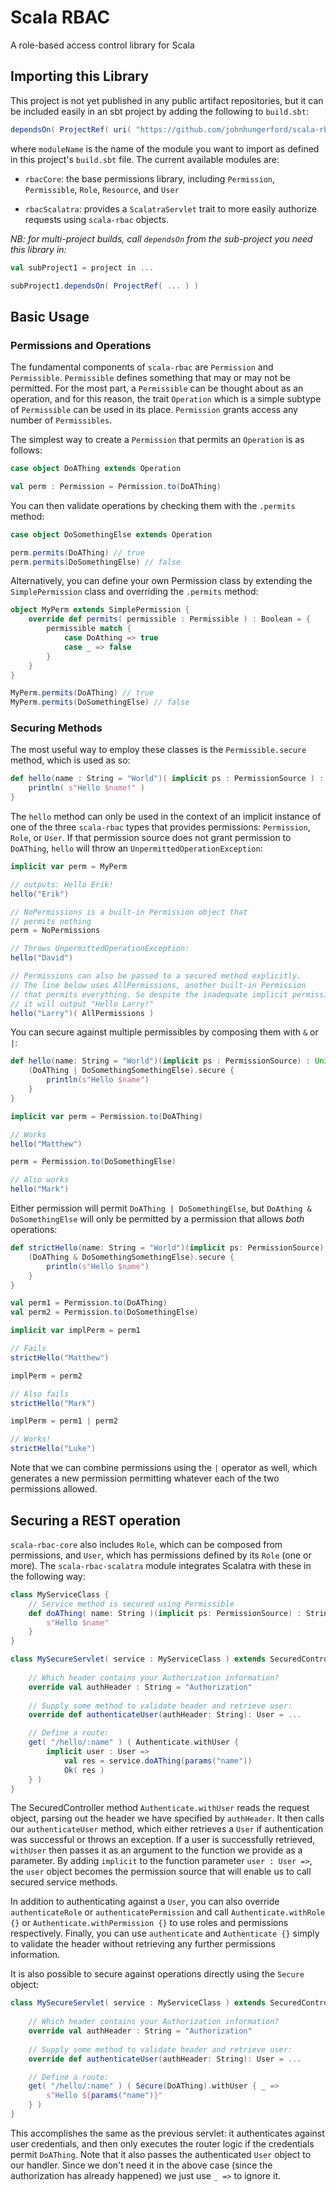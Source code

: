 # Scala RBAC

A role-based access control library for Scala

## Importing this Library

This project is not yet published in any public artifact repositories, but it can
be included easily in an sbt project by adding the following to `build.sbt`:

```scala
dependsOn( ProjectRef( uri( "https://github.com/johnhungerford/scala-rbac.git" ), "moduleName" ) )
```

where `moduleName` is the name of the module you want to import as defined in this
project's `build.sbt` file. The current available modules are:

* `rbacCore`: the base permissions library, including `Permission`, `Permissible`,
`Role`, `Resource`, and `User`
  
* `rbacScalatra`: provides a `ScalatraServlet` trait to more easily authorize
requests using `scala-rbac` objects.
  
*NB: for multi-project builds, call `dependsOn` from the sub-project you need this
library in:* 
```scala
val subProject1 = project in ...

subProject1.dependsOn( ProjectRef( ... ) )
```
  
## Basic Usage

### Permissions and Operations

The fundamental components of `scala-rbac` are `Permission` and `Permissible`.
`Permissible` defines something that may or may not be permitted. For
the most part, a `Permissible` can be thought about as an operation, and
for this reason, the trait `Operation` which is a simple subtype of
`Permissible` can be used in its place. `Permission` grants access any
number of `Permissibles`.

The simplest way to create a `Permission` that permits an `Operation` is
as follows:

```scala
case object DoAThing extends Operation

val perm : Permission = Permission.to(DoAThing)
```

You can then validate operations by checking them with the `.permits`
method:

```scala
case object DoSomethingElse extends Operation

perm.permits(DoAThing) // true
perm.permits(DoSomethingElse) // false
```

Alternatively, you can define your own Permission class by extending
the `SimplePermission` class and overriding the `.permits` method:

```scala
object MyPerm extends SimplePermission {
    override def permits( permissible : Permissible ) : Boolean = {
        permissible match {
            case DoAthing => true
            case _ => false
        }
    }
}

MyPerm.permits(DoAThing) // true
MyPerm.permits(DoSomethingElse) // false
```

### Securing Methods

The most useful way to employ these classes is the `Permissible.secure`
method, which is used as so:

```scala
def hello(name : String = "World")( implicit ps : PermissionSource ) : Unit = DoAThing.secure {
    println( s"Hello $name!" )
}
```

The `hello` method can only be used in the context of an implicit
instance of one of the three `scala-rbac` types that provides permissions:
`Permission`, `Role`, or `User`. If that permission source does not grant
permission to `DoAThing`, `hello` will throw an `UnpermittedOperationException`:

```scala
implicit var perm = MyPerm

// outputs: Hello Erik!
hello("Erik")

// NoPermissions is a built-in Permission object that
// permits nothing
perm = NoPermissions 

// Throws UnpermittedOperationException: 
hello("David")

// Permissions can also be passed to a secured method explicitly.
// The line below uses AllPermissions, another built-in Permission
// that permits everything. So despite the inadequate implicit permission,
// it will output "Hello Larry!"
hello("Larry")( AllPermissions )

```

You can secure against multiple permissibles by composing them with `&`
or `|`:

```scala
def hello(name: String = "World")(implicit ps : PermissionSource) : Unit = {
    (DoAThing | DoSomethingSomethingElse).secure {
        println(s"Hello $name")
    }
}

implicit var perm = Permission.to(DoAThing)

// Works
hello("Matthew")

perm = Permission.to(DoSomethingElse)

// Also works
hello("Mark")
```

Either permission will permit `DoAThing | DoSomethingElse`, but
`DoAthing & DoSomethingElse` will only be permitted by a permission
that allows *both* operations:

```scala
def strictHello(name: String = "World")(implicit ps: PermissionSource): Unit = {
    (DoAThing & DoSomethingSomethingElse).secure {
        println(s"Hello $name")
    }
}

val perm1 = Permission.to(DoAThing)
val perm2 = Permission.to(DoSomethingElse)

implicit var implPerm = perm1

// Fails
strictHello("Matthew")

implPerm = perm2

// Also fails
strictHello("Mark")

implPerm = perm1 | perm2

// Works!
strictHello("Luke")
```

Note that we can combine permissions using the `|` operator as well, which
generates a new permission permitting whatever each of the two permissions allowed.

## Securing a REST operation

`scala-rbac-core` also includes `Role`, which can be composed from permissions,
and `User`, which has permissions defined by its `Role` (one or more). The
`scala-rbac-scalatra` module integrates Scalatra with these in the
following way:

```scala
class MyServiceClass {
    // Service method is secured using Permissible
    def doAThing( name: String )(implicit ps: PermissionSource) : String = DoAThing.secure {
        s"Hello $name"
    }
}

class MySecureServlet( service : MyServiceClass ) extends SecuredController {
    
    // Which header contains your Authorization information?
    override val authHeader : String = "Authorization"
    
    // Supply some method to validate header and retrieve user:
    override def authenticateUser(authHeader: String): User = ...

    // Define a route:
    get( "/hello/:name" ) ( Authenticate.withUser { 
        implicit user : User => 
            val res = service.doAThing(params("name")) 
            Ok( res )
    } )
}
```

The SecuredController method `Authenticate.withUser` reads the request object,
parsing out the header we have specified by `authHeader`. It then calls our
`authenticateUser` method, which either retrieves a `User` if authentication
was successful or throws an exception. If a user is successfully
retrieved, `withUser` then passes it as an argument to the function
we provide as a parameter. By adding `implicit` to the function parameter
`user : User =>`, the `user` object becomes the permission source that will
enable us to call secured service methods.

In addition to authenticating against a `User`, you can also override `authenticateRole`
or `authenticatePermission` and call `Authenticate.withRole {}` or
`Authenticate.withPermission {}` to use roles and permissions respectively. Finally,
you can use `authenticate` and `Authenticate {}` simply to validate the header
without retrieving any further permissions information.

It is also possible to secure against operations directly using the
`Secure` object:

```scala
class MySecureServlet( service : MyServiceClass ) extends SecuredController {
    
    // Which header contains your Authorization information?
    override val authHeader : String = "Authorization"
    
    // Supply some method to validate header and retrieve user:
    override def authenticateUser(authHeader: String): User = ...

    // Define a route:
    get( "/hello/:name" ) ( Secure(DoAThing).withUser { _ =>
        s"Hello ${params("name")}"
    } )
}
```

This accomplishes the same as the previous servlet: it authenticates against
user credentials, and then only executes the router logic if the credentials
permit `DoAThing`. Note that it also passes the authenticated `User` object to
our handler. Since we don't need it in the above case (since the authorization
has already happened) we just use `_ =>` to ignore it.

